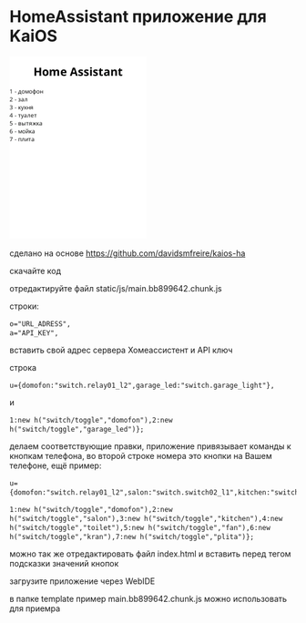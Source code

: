 # HomeAssistant приложение для KaiOS

![скрин](https://github.com/immortalserg/kaiosha/blob/main/kaiosha.png)

сделано на основе https://github.com/davidsmfreire/kaios-ha

скачайте код

отредактируйте файл static/js/main.bb899642.chunk.js

строки: 
```
o="URL_ADRESS",
a="API_KEY",
```

вставить свой адрес сервера Хомеассистент и API ключ

строка
```
u={domofon:"switch.relay01_l2",garage_led:"switch.garage_light"},
```
и
```
1:new h("switch/toggle","domofon"),2:new h("switch/toggle","garage_led")};
```
делаем соответствующие правки, приложение привязывает команды к кнопкам телефона, во второй строке номера это кнопки на Вашем телефоне, ещё пример:

```
u={domofon:"switch.relay01_l2",salon:"switch.switch02_l1",kitchen:"switch.switch02_l2",toilet:"switch.switch01_2",fan:"switch.switch01",kran:"switch.prise01_relay",plita:"switch.prise05_relay"},
```
```
1:new h("switch/toggle","domofon"),2:new h("switch/toggle","salon"),3:new h("switch/toggle","kitchen"),4:new h("switch/toggle","toilet"),5:new h("switch/toggle","fan"),6:new h("switch/toggle","kran"),7:new h("switch/toggle","plita")};
```

можно так же отредактировать файл index.html и вставить перед тегом </body> подсказки значений кнопок

загрузите приложение через WebIDE

в папке template пример main.bb899642.chunk.js можно использовать для приемра
